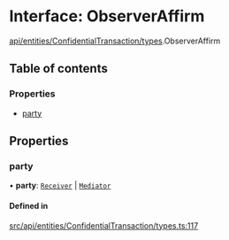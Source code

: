 # Interface: ObserverAffirm

[api/entities/ConfidentialTransaction/types](../wiki/api.entities.ConfidentialTransaction.types).ObserverAffirm

## Table of contents

### Properties

- [party](../wiki/api.entities.ConfidentialTransaction.types.ObserverAffirm#party)

## Properties

### party

• **party**: [`Receiver`](../wiki/api.entities.ConfidentialTransaction.types.ConfidentialAffirmParty#receiver) \| [`Mediator`](../wiki/api.entities.ConfidentialTransaction.types.ConfidentialAffirmParty#mediator)

#### Defined in

[src/api/entities/ConfidentialTransaction/types.ts:117](https://github.com/PolymeshAssociation/polymesh-private-sdk/blob/2c6aa0b4/src/api/entities/ConfidentialTransaction/types.ts#L117)
